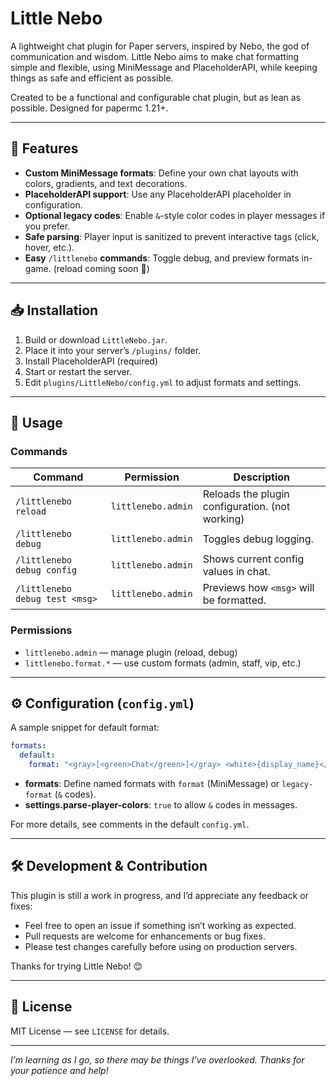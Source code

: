 # Little Nebo

A lightweight chat plugin for Paper servers, inspired by Nebo, the god of communication and wisdom. Little Nebo aims to make chat formatting simple and flexible, using MiniMessage and PlaceholderAPI, while keeping things as safe and efficient as possible.

Created to be a functional and configurable chat plugin, but as lean as possible. Designed for papermc 1.21+.

---

## 🌟 Features

- **Custom MiniMessage formats**: Define your own chat layouts with colors, gradients, and text decorations.
- **PlaceholderAPI support**: Use any PlaceholderAPI placeholder in configuration.
- **Optional legacy codes**: Enable `&`-style color codes in player messages if you prefer.
- **Safe parsing**: Player input is sanitized to prevent interactive tags (click, hover, etc.).
- **Easy** `/littlenebo` **commands**: Toggle debug, and preview formats in-game. (reload coming soon 🙏)

---

## 📥 Installation

1. Build or download `LittleNebo.jar`.
2. Place it into your server’s `/plugins/` folder.
3. Install PlaceholderAPI (required)
4. Start or restart the server.
5. Edit `plugins/LittleNebo/config.yml` to adjust formats and settings.

---

## 📖 Usage

### Commands

| Command                        | Permission         | Description                                     |
| ------------------------------ | ------------------ | ----------------------------------------------- |
| `/littlenebo reload`           | `littlenebo.admin` | Reloads the plugin configuration. (not working) |
| `/littlenebo debug`            | `littlenebo.admin` | Toggles debug logging.                          |
| `/littlenebo debug config`     | `littlenebo.admin` | Shows current config values in chat.            |
| `/littlenebo debug test <msg>` | `littlenebo.admin` | Previews how `<msg>` will be formatted.         |

### Permissions

- `littlenebo.admin` — manage plugin (reload, debug)
- `littlenebo.format.*` — use custom formats (admin, staff, vip, etc.)

---

## ⚙️ Configuration (`config.yml`)

A sample snippet for default format:

```yaml
formats:
  default:
    format: "<gray>[<green>Chat</green>]</gray> <white>{display_name}</white><gray>: </gray><white>{message}</white>"
```

- **formats**: Define named formats with `format` (MiniMessage) or `legacy-format` (`&` codes).
- **settings.parse-player-colors**: `true` to allow `&` codes in messages.

For more details, see comments in the default `config.yml`.

---

## 🛠 Development & Contribution

This plugin is still a work in progress, and I’d appreciate any feedback or fixes:

- Feel free to open an issue if something isn’t working as expected.
- Pull requests are welcome for enhancements or bug fixes.
- Please test changes carefully before using on production servers.

Thanks for trying Little Nebo! 😊

---

## 📜 License

MIT License — see `LICENSE` for details.

---

*I’m learning as I go, so there may be things I’ve overlooked. Thanks for your patience and help!*

